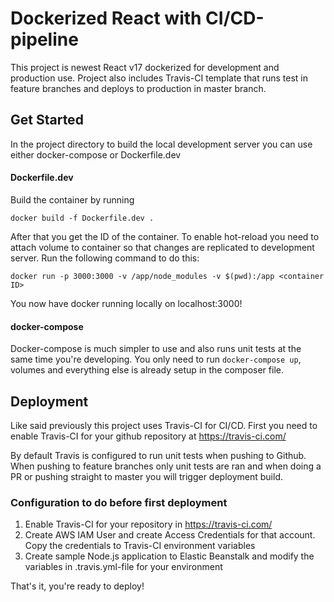 # Dockerized React with CI/CD-pipeline

This project is newest React v17 dockerized for development and production use.
Project also includes Travis-CI template that runs test in feature branches and 
deploys to production in master branch.


## Get Started

In the project directory to build the local development server you can use either
docker-compose or Dockerfile.dev

#### Dockerfile.dev

Build the container by running 

`docker build -f Dockerfile.dev .`

After that you get the ID of the container. To enable hot-reload
you need to attach volume to container so that changes are replicated to development server.
Run the following command to do this:

`docker run -p 3000:3000 -v /app/node_modules -v $(pwd):/app <container ID>`

You now have docker running locally on localhost:3000!

#### docker-compose

Docker-compose is much simpler to use and also runs unit tests at the same time you're developing.
You only need to run `docker-compose up`, volumes and everything else is already setup in the composer file.

## Deployment

Like said previously this project uses Travis-CI for CI/CD. 
First you need to enable Travis-CI for your github repository at https://travis-ci.com/

By default Travis is configured to run unit tests when pushing to Github.
When pushing to feature branches only unit tests are ran and when doing a PR or pushing straight to master
you will trigger deployment build.

### Configuration to do before first deployment

1. Enable Travis-CI for your repository in https://travis-ci.com/
2. Create AWS IAM User and create Access Credentials for that account. Copy the credentials to Travis-CI environment variables
3. Create sample Node.js application to Elastic Beanstalk and modify the variables in .travis.yml-file for your environment

That's it, you're ready to deploy!

